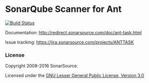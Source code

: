 SonarQube Scanner for Ant
=========================
[![Build Status](https://travis-ci.org/SonarSource/sonar-scanner-ant.svg?branch=master)](https://travis-ci.org/SonarSource/sonar-scanner-ant)

Documentation:
http://redirect.sonarsource.com/doc/ant-task.html

Issue tracking:
https://jira.sonarsource.com/projects/ANTTASK

### License

Copyright 2008-2016 SonarSource.

Licensed under the [GNU Lesser General Public License, Version 3.0](http://www.gnu.org/licenses/lgpl.txt)